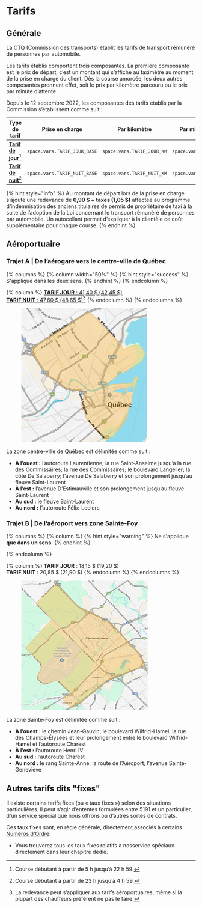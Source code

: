 # Tarifs

## Générale

La CTQ (Commission des transports) établit les tarifs de transport rémunéré de personnes par automobile.

Les tarifs établis comportent trois composantes. La première composante est le prix de départ, c’est un montant qui s’affiche au taximètre au moment de la prise en charge du client. Dès la course amorcée, les deux autres composantes prennent effet, soit le prix par kilomètre parcouru ou le prix par minute d’attente.

Depuis le 12 septembre 2022, les composantes des tarifs établis par la Commission s’établissent comme suit :

| Type de tarif                               | Prise en charge                                            | Par kilomètre                                            | Par minute d'attente                                      |
| ------------------------------------------- | ---------------------------------------------------------- | -------------------------------------------------------- | --------------------------------------------------------- |
| [**Tarif de jour**](#user-content-fn-1)[^1] | <code class="expression">space.vars.TARIF_JOUR_BASE</code> | <code class="expression">space.vars.TARIF_JOUR_KM</code> | <code class="expression">space.vars.TARIF_JOUR_MIN</code> |
| [**Tarif de nuit**](#user-content-fn-2)[^2] | <code class="expression">space.vars.TARIF_NUIT_BASE</code> | <code class="expression">space.vars.TARIF_NUIT_KM</code> | <code class="expression">space.vars.TARIF_NUIT_MIN</code> |

{% hint style="info" %}
Au montant de départ lors de la prise en charge s’ajoute une redevance de **0,90 $ + taxes (1,05 $)** affectée au programme d’indemnisation des anciens titulaires de permis de propriétaire de taxi à la suite de l’adoption de la Loi concernant le transport rémunéré de personnes par automobile. Un autocollant permet d’expliquer à la clientèle ce coût supplémentaire pour chaque course.
{% endhint %}

## Aéroportuaire

### Trajet A | De l’aérogare vers le centre-ville de Québec

{% columns %}
{% column width="50%" %}
{% hint style="success" %}
S'applique dans les deux sens.
{% endhint %}
{% endcolumn %}

{% column %}
[**TARIF JOUR** : 41,40 $ (42,45 $)\
**TARIF NUIT** : 47,60 $ (48,65 $)](#user-content-fn-3)[^3]
{% endcolumn %}
{% endcolumns %}

<div align="left"><figure><img src="../.gitbook/assets/trajet-a.png" alt=""><figcaption></figcaption></figure></div>

La zone centre-ville de Québec est délimitée comme suit :

* **À l’ouest :** l’autoroute Laurentienne; la rue Saint-Anselme jusqu’à la rue des Commissaires; la rue des Commissaires; le boulevard Langelier; la côte De Salaberry; l’avenue De Salaberry et son prolongement jusqu’au fleuve Saint-Laurent
* **À l’est :** l’avenue D’Estimauville et son prolongement jusqu’au fleuve Saint-Laurent
* **Au sud :** le fleuve Saint-Laurent
* **Au nord :** l’autoroute Félix-Leclerc

### Trajet B | De l’aéroport vers zone Sainte-Foy

{% columns %}
{% column %}
{% hint style="warning" %}
Ne s'applique **que dans un sens**.
{% endhint %}


{% endcolumn %}

{% column %}
**TARIF JOUR** : 18,15 $ (19,20 $)\
**TARIF NUIT** : 20,85 $ (21,90 $)
{% endcolumn %}
{% endcolumns %}

<div align="left"><figure><img src="../.gitbook/assets/trajet-b.png" alt=""><figcaption></figcaption></figure></div>

La zone Sainte-Foy est délimitée comme suit :

* **À l’ouest :** le chemin Jean-Gauvin; le boulevard Wilfrid-Hamel; la rue des Champs-Élysées et leur prolongement entre le boulevard Wilfrid-Hamel et l’autoroute Charest
* **À l’est :** l’autoroute Henri IV
* **Au sud :** l’autoroute Charest
* **Au nord :** le rang Sainte-Anne; la route de l’Aéroport; l’avenue Sainte-Geneviève

## Autres tarifs dits "fixes"

Il existe certains tarifs fixes (ou « taux fixes ») selon des situations particulières. Il peut s’agir d’ententes formulées entre 5191 et un particulier, d'un service spécial que nous offrons ou d’autres sortes de contrats.&#x20;

Ces taux fixes sont, en règle générale, directement associés à certains [Numéros d'Ordre](../11.-numeros-dordre.md).

* Vous trouverez tous les taux fixes relatifs à nosservice spéciaux directement dans leur chapitre dédié.

[^1]: Course débutant à partir de 5 h jusqu’à 22 h 59.

[^2]: Course débutant à partir de 23 h jusqu’à 4 h 59.

[^3]: La redevance peut s’appliquer aux tarifs aéroportuaires, même si la plupart des chauffeurs préfèrent ne pas le faire.
